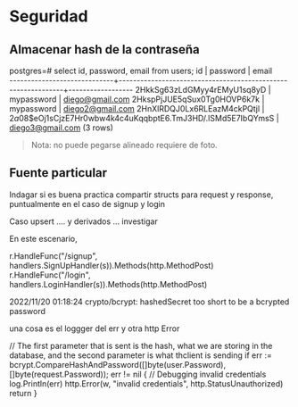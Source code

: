 # Seguridad




## Almacenar hash de la contraseña


postgres=# select id, password, email from users;
             id              |                           password                           |      email       
-----------------------------+--------------------------------------------------------------+------------------
 2HkkSg63zLdGMyy4rEMyU1sq8yD | mypassword                                                   | diego@gmail.com
 2HkspPjJUE5qSux0Tg0HOVP6k7k | mypassword                                                   | diego2@gmail.com
 2HnXlRDQJ0Lx6RLEazM4ckPQtjl | $2a$08$eOj1sCjzE7Hr0wbw4k4c4uKqqbptE6.TmJ3HD/.lSMd5E7IbQYmsS | diego3@gmail.com
(3 rows)


> Nota: no puede pegarse alineado requiere de foto.



## Fuente particular


Indagar si es buena practica compartir structs para request y response, puntualmente en el caso de signup y login


Caso upsert .... y derivados ...  investigar 


En este escenario, 

r.HandleFunc("/signup", handlers.SignUpHandler(s)).Methods(http.MethodPost)
r.HandleFunc("/login", handlers.LoginHandler(s)).Methods(http.MethodPost)





2022/11/20 01:18:24 crypto/bcrypt: hashedSecret too short to be a bcrypted password

una cosa es el loggger del err y otra http Error


// The first parameter that is sent is the hash, what we are storing in the database, and the second parameter is what thclient is sending
if err := bcrypt.CompareHashAndPassword([]byte(user.Password), []byte(request.Password)); err != nil {
	// Debugging invalid credentials
	log.Println(err)
	http.Error(w, "invalid credentials", http.StatusUnauthorized)
	return
}


